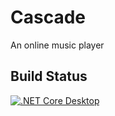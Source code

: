 # Cascade
An online music player
## Build Status
[![.NET Core Desktop](https://github.com/Jordan-Dimitrov/Cascade/actions/workflows/dotnet-desktop.yml/badge.svg)](https://github.com/Jordan-Dimitrov/Cascade/actions/workflows/dotnet-desktop.yml)
